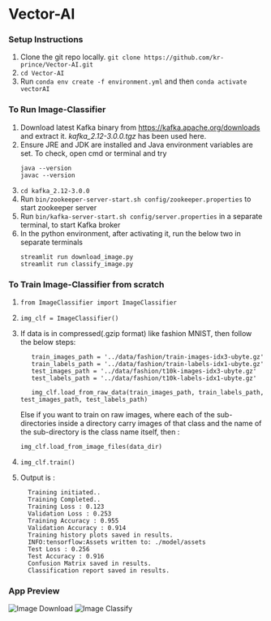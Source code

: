 # Vector-AI

### Setup Instructions

1. Clone the git repo locally. `git clone https://github.com/kr-prince/Vector-AI.git`
2. `cd Vector-AI`
3. Run `conda env create -f environment.yml` and then `conda activate vectorAI`

### To Run Image-Classifier

1. Download latest Kafka binary from https://kafka.apache.org/downloads and extract it. _kafka_2.12-3.0.0.tgz_ has been used here.
2. Ensure JRE and JDK are installed and Java environment variables are set. To check, open cmd or terminal and try 
    ```
    java --version
    javac --version
    ```
3. `cd kafka_2.12-3.0.0`
4. Run `bin/zookeeper-server-start.sh config/zookeeper.properties` to start zookeeper server
5. Run `bin/kafka-server-start.sh config/server.properties` in a separate terminal, to start Kafka broker
6. In the python environment, after activating it, run the below two in separate terminals
    ```
    streamlit run download_image.py 
    streamlit run classify_image.py
    ```


### To Train Image-Classifier from scratch

1. `from ImageClassifier import ImageClassifier`
2. `img_clf = ImageClassifier()`
3. If data is in compressed(.gzip format) like fashion MNIST, then follow the below steps:
   ```# file path for training and test data
      train_images_path = '../data/fashion/train-images-idx3-ubyte.gz'
      train_labels_path = '../data/fashion/train-labels-idx1-ubyte.gz'
      test_images_path = '../data/fashion/t10k-images-idx3-ubyte.gz'
      test_labels_path = '../data/fashion/t10k-labels-idx1-ubyte.gz'
      
      img_clf.load_from_raw_data(train_images_path, train_labels_path, test_images_path, test_labels_path)
    ```
    Else if you want to train on raw images, where each of the sub-directories inside a directory carry images of that class and the name of the sub-directory is the class name itself, then : 
    
    ```img_clf.load_from_image_files(data_dir)```
4.  ```img_clf.train()```
5.  Output is : 
    ```
      Training initiated..
      Training Completed..               
      Training Loss : 0.123
      Validation Loss : 0.253
      Training Accuracy : 0.955
      Validation Accuracy : 0.914
      Training history plots saved in results.
      INFO:tensorflow:Assets written to: ./model/assets
      Test Loss : 0.256
      Test Accuracy : 0.916
      Confusion Matrix saved in results.
      Classification report saved in results.
    ```

### App Preview

![Image Download](https://github.com/kr-prince/Vector-AI/blob/main/experiments/download.png)
![Image Classify](https://github.com/kr-prince/Vector-AI/blob/main/experiments/classify.png)
